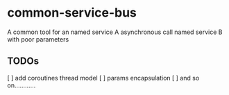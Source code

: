 # common-service-bus
A common tool for an named service A asynchronous call named service B with poor parameters

## TODOs
[ ] add coroutines thread model
[ ] params encapsulation
[ ] and so on…………
